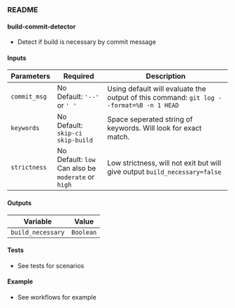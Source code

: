 ### README

#### build-commit-detector

- Detect if build is necessary by commit message

#### Inputs

|Parameters    |Required                                                      | Description                                                                             |
|--------------|--------------------------------------------------------------| ----------------------------------------------------------------------------------------|
| `commit_msg` |No <br/> Default: `'--'` or `' '`                             | Using default will evaluate the output of this command: `git log --format=%B -n 1 HEAD` |
| `keywords`   |No <br/> Default: `skip-ci skip-build`                        | Space seperated string of keywords. Will look for exact match.                          |
| `strictness` |No <br/> Default: `low` <br/> Can also be `moderate` or `high`| Low strictness, will not exit but will give output `build_necessary=false`              |


#### Outputs

| Variable         | Value            |
|------------------|------------------|
|`build_necessary` | `Boolean`        |


#### Tests

- See tests for scenarios


#### Example

- See workflows for example
